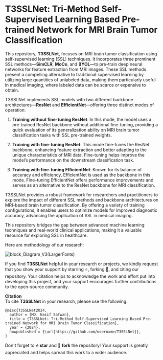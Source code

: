 # T3SSLNet: Tri-Method Self-Supervised Learning Based Pre-trained Network for MRI Brain Tumor Classification

This repository, **T3SSLNet**, focuses on MRI brain tumor classification using self-supervised learning (SSL) techniques. It incorporates three prominent SSL methods—**SimCLR**, **MoCo**, and **BYOL**—to pre-train deep neural networks for feature extraction from MRI images. These SSL methods present a compelling alternative to traditional supervised learning by utilizing large quantities of unlabeled data, making them particularly useful in medical imaging, where labeled data can be scarce or expensive to obtain.

T3SSLNet implements SSL models with two different backbone architectures—**ResNet** and **EfficientNet**—offering three distinct modes of operation:

1. **Training without fine-tuning ResNet**: In this mode, the model uses a pre-trained ResNet backbone without additional fine-tuning, providing a quick evaluation of its generalization ability on MRI brain tumor classification tasks with SSL pre-trained weights.

2. **Training with fine-tuning ResNet**: This mode fine-tunes the ResNet backbone, enhancing feature extraction and better adapting to the unique characteristics of MRI data. Fine-tuning helps improve the model’s performance on the downstream classification task.

3. **Training with fine-tuning EfficientNet**: Known for its balance of accuracy and efficiency, EfficientNet is used as the backbone in this mode. Fine-tuning EfficientNet offers performance improvements and serves as an alternative to the ResNet backbone for MRI classification.

T3SSLNet provides a robust framework for researchers and practitioners to explore the impact of different SSL methods and backbone architectures on MRI-based brain tumor classification. By offering a variety of training configurations, it enables users to optimize models for improved diagnostic accuracy, advancing the application of SSL in medical imaging.

This repository bridges the gap between advanced machine learning techniques and real-world clinical applications, making it a valuable resource for exploring SSL in healthcare.

Here are methodology of our research:

![block_Diagram_V3(LargerFonts)](https://github.com/user-attachments/assets/90df36f7-d039-4719-b601-7cfb18317d47)


If you find **T3SSLNet** helpful in your research or projects, we kindly request that you show your support by starring ⭐, forking 🍴, and citing our repository. Your citation helps to acknowledge the work and effort put into developing this project, and your support encourages further contributions to the open-source community.

**Citation**  
To cite **T3SSLNet** in your research, please use the following:

```
@misc{T3SSLNet2024,
  author = {MD. Nasif Safwan},
  title = {T3SSLNet: Tri-Method Self-Supervised Learning Based Pre-trained Network for MRI Brain Tumor Classification},
  year = {2024},
  howpublished = {\url{https://github.com/username/T3SSLNet}},
}
```

Don't forget to **⭐ star** and **🍴 fork** the repository! Your support is greatly appreciated and helps spread this work to a wider audience.
